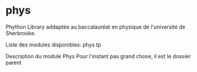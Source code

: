# phys
Phython Library addaptée au baccalauréat en physique de l'université de Sherbrooke.

Liste des modules disponibles:
phys
tp

Description du module Phys
Pour l'instant pas grand chose, il est le dossier parent
